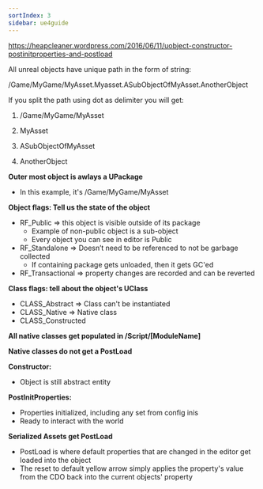 ```yaml
---
sortIndex: 3
sidebar: ue4guide
---
```


<https://heapcleaner.wordpress.com/2016/06/11/uobject-constructor-postinitproperties-and-postload>

All unreal objects have unique path in the form of string:

/Game/MyGame/MyAsset.Myasset.ASubObjectOfMyAsset.AnotherObject

If you split the path using dot as delimiter you will get:

1. /Game/MyGame/MyAsset

1. MyAsset

1. ASubObjectOfMyAsset

1. AnotherObject

**Outer most object is awlays a UPackage**
- In this example, it's /Game/MyGame/MyAsset

**Object flags: Tell us the state of the object**
- RF_Public => this object is visible outside of its package
  - Example of non-public object is a sub-object
  - Every object you can see in editor is Public
- RF_Standalone => Doesn’t need to be referenced to not be garbage collected
  - If containing package gets unloaded, then it gets GC'ed
- RF_Transactional => property changes are recorded and can be reverted

**Class flags: tell about the object's UClass**
- CLASS_Abstract => Class can't be instantiated
- CLASS_Native => Native class
- CLASS_Constructed

**All native classes get populated in /Script/\[ModuleName]**

**Native classes do not get a PostLoad**

**Constructor:**
- Object is still abstract entity

**PostInitProperties:**
- Properties initialized, including any set from config inis
- Ready to interact with the world

**Serialized Assets get PostLoad**
- PostLoad is where default properties that are changed in the editor get loaded into the object
- The reset to default yellow arrow simply applies the property's value from the CDO back into the current objects' property
